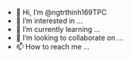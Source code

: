- 👋 Hi, I’m @ngtrthinh169TPC
- 👀 I’m interested in ...
- 🌱 I’m currently learning ...
- 💞️ I’m looking to collaborate on ...
- 📫 How to reach me ...

<!---
ngtrthinh169TPC/ngtrthinh169TPC is a ✨ special ✨ repository because its `README.md` (this file) appears on your GitHub profile.
You can click the Preview link to take a look at your changes.
--->
